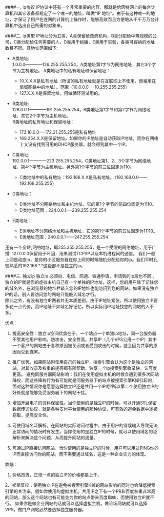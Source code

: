 ####一. ip协议
IP协议中还有一个非常重要的内容，那就是给因特网上的每台计算机和其它设备都规定了一个唯一的地址，叫做“IP 地址”。由于有这种唯一的地址，才保证了用户在连网的计算机上操作时，能够高效而且方便地从千千万万台计算机中选出自己所需的对象来。

####二. ip类型
IP地址分为五类，A类保留给政府机构，B类分配给中等规模的公司，C类分配给任何需要的人，D类用于组播，E类用于实验，各类可容纳的地址数目不同。其地址范围如下:

* A类地址:  
1.0.0.0————126.255.255.254，A类地址第1字节为网络地址，其它3个字节为主机地址。
A类地址中的私有地址和保留地址：  
    + 10.X.X.X是私有地址（所谓的私有地址就是在互联网上不使用，而被用在局域网络中的地址）。范围（10.0.0.0---10.255.255.255）
    + 127.X.X.X是保留地址，用做循环测试用的。

* B类地址:  
128.0.0.1————191.255.255.254，B类地址第1字节和第2字节为网络地址，其它2个字节为主机地址。  
B类地址的私有地址和保留地址：
    + 172.16.0.0---172.31.255.255是私有地址
    + 169.254.X.X是保留地址。如果你的IP地址是自动获取IP地址，而你在网络上又没有找到可用的DHCP服务器。就会得到其中一个IP。

* C类地址:  
192.0.0.1————223.255.255.254，C类地址第1、2、3个字节为网络地址，第4个字节为主机地址。另外第1个字节的前三位固定为110。
    + C类地址中的私有地址：192.168.X.X是私有地址。（192.168.0.0——192.168.255.255）

* D类地址： 
    + D类地址不分网络地址和主机地址，它的第1个字节的前四位固定为1110。
    + D类地址范围：224.0.0.1---239.255.255.254

* E类地址：
    + E类地址不分网络地址和主机地址，它的第1个字节的前五位固定为11110。
    + E类地址范围：240.0.0.1——247.255.255.254

还有一个全1的网络地址，即255.255.255.255，是一个受限的网络地址，用于广播!
127.0.0.0保留用于环回，用来测试TCP/IP以及本机进程间的通信。
我们一般上网是动态ip，是你的小区服务器在你上网的时候随机分配给你的ip。我们平时比较熟悉的192.168.*.*这些都不是独立的ip。

####三. 独立ip
独立ip 必须向、电信、网通、铁通申请，申请到的ip段也不同 。  
独立的IP就是您的虚拟主机自己有一个单独的IP地址，这样，您的用户除了记住您的域名外，在浏览器的地址栏敲入您的IP地址也能访问到您的网站。如果没有独立IP的话，别人要访问您的网站只能敲入域名才行。  
除此之外，有没有独立IP两者并无本质差别。由于IP地址紧张，所以使用独立IP要多花一点代价。而IP地址不如域名好记忆，所以实际用IP地址找您的网站的人不多。

优点：
1. 提高安全性：独立ip空间优势在于，一个站点一个单独ip地址，同一台服务器不受其他用户影响。防攻击，安全性高。共享IP（几个VPS公用一个IP）其中一个客户的网站由于各种原因被关闭或者受到攻击的时候，就会因为共享的原因而受到连累。

2. 推广优势。如果网站时使用自己的独立IP，搜索引擎会认为这个是独立的网站，对其收录及权重的提高都有所帮助。独享一个ip搜索引擎收录快，认可度更高。
避免同服务器网站影响：我们在使用虚拟主机的时候会遇到很多次网站降权，而这些降权行为有可能就是同服务器下的站点被搜索引擎K掉引起的，面对这种情况你是愿意选择独立IP还是共用一个IP呢?所以第二个使用独立IP的好处就是能够免受服务器下的网站干扰。

3. 增加开展电子的资料保密性。当你使用的是独立IP的时候，可以开通SSL保密数据传送协议，就是各种支付平台使用的那种协议，可有效的避免数据中途被窃取，提高安全性。

4. 可使用域名泛解析。在网站的实际访问过程中，由于用户的错误输入导致无法正常访问的情况时有发生。当你使用的是独立IP的时候，就可以使用域名的泛解析来解决这个问题，从而提升网站的流量。

5. 可通过IP直接访问网站，当你使用的是独立IP的时候，用户可以用过PING你的IP而直接访问你的网站，而不需要通过域名，这是一种企业实力的体现。

弊端：
1. 价格昂贵，正规一点的独立IP的价格都是上千。

2、裙带反应：使用独立IP在避免被搜索引擎K掉的网站影响的同时也会降低搜索引擎的关注率，假如你使用的虚拟主机，共用IP之下有一个PR和百度权重非常高的网站，那么这个网站也有可能会为你的站点带来百度蜘蛛，而使用独立IP就不行。
如果你是做企业网站的话就可以选择虚拟主机，做论坛网站就可以选择VPS，做门户网站必然要选择独立服务器。
